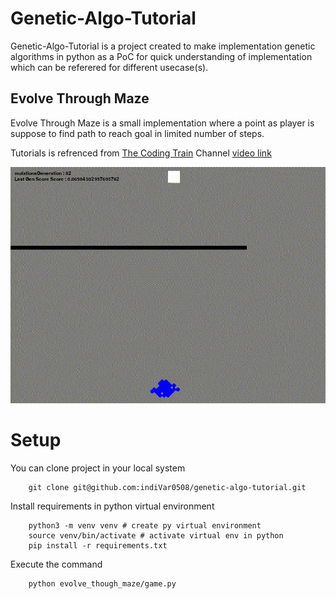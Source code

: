 # Genetic-Algo-Tutorial

Genetic-Algo-Tutorial is a project created to make implementation genetic algorithms in python as a PoC for quick understanding of implementation which can be referered for different usecase(s).

## Evolve Through Maze

Evolve Through Maze is a small implementation where a point as player is suppose to find path to reach goal in limited number of steps.

Tutorials is refrenced from [The Coding Train](https://www.youtube.com/c/TheCodingTrain) Channel [video link](https://youtu.be/bGz7mv2vD6g)

![image](https://github.com/indiVar0508/genetic-algo-tutorial/blob/master/docs/evolve_through_maze.gif)
<!-- <p align='center'>
    <img src='./docs/evolve_through_maze.gif', width=300, height=250>
</p>
 -->
# Setup

You can clone project in your local system

```
    git clone git@github.com:indiVar0508/genetic-algo-tutorial.git
```

Install requirements in python virtual environment

```
    python3 -m venv venv # create py virtual environment
    source venv/bin/activate # activate virtual env in python
    pip install -r requirements.txt
```

Execute the command 

```
    python evolve_though_maze/game.py
```
